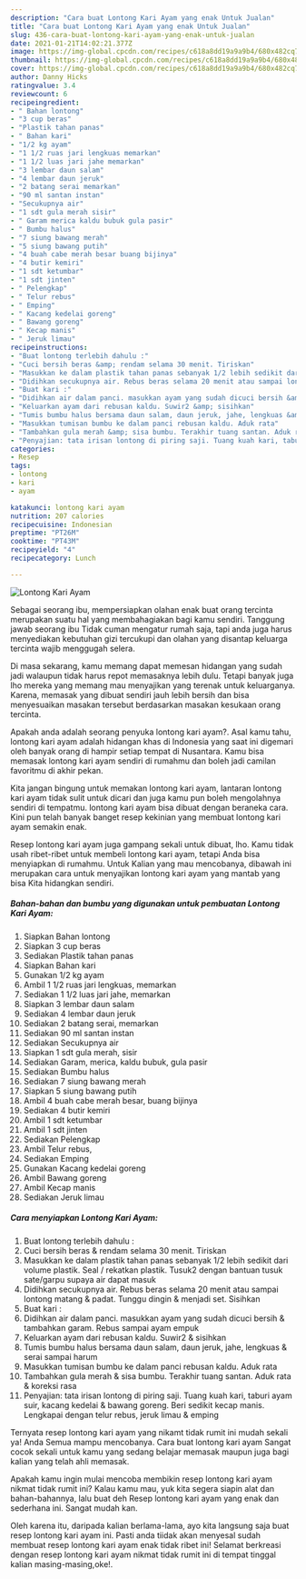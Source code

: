 ```yaml
---
description: "Cara buat Lontong Kari Ayam yang enak Untuk Jualan"
title: "Cara buat Lontong Kari Ayam yang enak Untuk Jualan"
slug: 436-cara-buat-lontong-kari-ayam-yang-enak-untuk-jualan
date: 2021-01-21T14:02:21.377Z
image: https://img-global.cpcdn.com/recipes/c618a8dd19a9a9b4/680x482cq70/lontong-kari-ayam-foto-resep-utama.jpg
thumbnail: https://img-global.cpcdn.com/recipes/c618a8dd19a9a9b4/680x482cq70/lontong-kari-ayam-foto-resep-utama.jpg
cover: https://img-global.cpcdn.com/recipes/c618a8dd19a9a9b4/680x482cq70/lontong-kari-ayam-foto-resep-utama.jpg
author: Danny Hicks
ratingvalue: 3.4
reviewcount: 6
recipeingredient:
- " Bahan lontong"
- "3 cup beras"
- "Plastik tahan panas"
- " Bahan kari"
- "1/2 kg ayam"
- "1 1/2 ruas jari lengkuas memarkan"
- "1 1/2 luas jari jahe memarkan"
- "3 lembar daun salam"
- "4 lembar daun jeruk"
- "2 batang serai memarkan"
- "90 ml santan instan"
- "Secukupnya air"
- "1 sdt gula merah sisir"
- " Garam merica kaldu bubuk gula pasir"
- " Bumbu halus"
- "7 siung bawang merah"
- "5 siung bawang putih"
- "4 buah cabe merah besar buang bijinya"
- "4 butir kemiri"
- "1 sdt ketumbar"
- "1 sdt jinten"
- " Pelengkap"
- " Telur rebus"
- " Emping"
- " Kacang kedelai goreng"
- " Bawang goreng"
- " Kecap manis"
- " Jeruk limau"
recipeinstructions:
- "Buat lontong terlebih dahulu :"
- "Cuci bersih beras &amp; rendam selama 30 menit. Tiriskan"
- "Masukkan ke dalam plastik tahan panas sebanyak 1/2 lebih sedikit dari volume plastik. Seal / rekatkan plastik. Tusuk2 dengan bantuan tusuk sate/garpu supaya air dapat masuk"
- "Didihkan secukupnya air. Rebus beras selama 20 menit atau sampai lontong matang &amp; padat. Tunggu dingin &amp; menjadi set. Sisihkan"
- "Buat kari :"
- "Didihkan air dalam panci. masukkan ayam yang sudah dicuci bersih &amp; tambahkan garam. Rebus sampai ayam empuk"
- "Keluarkan ayam dari rebusan kaldu. Suwir2 &amp; sisihkan"
- "Tumis bumbu halus bersama daun salam, daun jeruk, jahe, lengkuas &amp; serai sampai harum"
- "Masukkan tumisan bumbu ke dalam panci rebusan kaldu. Aduk rata"
- "Tambahkan gula merah &amp; sisa bumbu. Terakhir tuang santan. Aduk rata &amp; koreksi rasa"
- "Penyajian: tata irisan lontong di piring saji. Tuang kuah kari, taburi ayam suir, kacang kedelai &amp; bawang goreng. Beri sedikit kecap manis. Lengkapai dengan telur rebus, jeruk limau &amp; emping"
categories:
- Resep
tags:
- lontong
- kari
- ayam

katakunci: lontong kari ayam 
nutrition: 207 calories
recipecuisine: Indonesian
preptime: "PT26M"
cooktime: "PT43M"
recipeyield: "4"
recipecategory: Lunch

---
```



![Lontong Kari Ayam](https://img-global.cpcdn.com/recipes/c618a8dd19a9a9b4/680x482cq70/lontong-kari-ayam-foto-resep-utama.jpg)

Sebagai seorang ibu, mempersiapkan olahan enak buat orang tercinta merupakan suatu hal yang membahagiakan bagi kamu sendiri. Tanggung jawab seorang ibu Tidak cuman mengatur rumah saja, tapi anda juga harus menyediakan kebutuhan gizi tercukupi dan olahan yang disantap keluarga tercinta wajib menggugah selera.

Di masa  sekarang, kamu memang dapat memesan hidangan yang sudah jadi walaupun tidak harus repot memasaknya lebih dulu. Tetapi banyak juga lho mereka yang memang mau menyajikan yang terenak untuk keluarganya. Karena, memasak yang dibuat sendiri jauh lebih bersih dan bisa menyesuaikan masakan tersebut berdasarkan masakan kesukaan orang tercinta. 



Apakah anda adalah seorang penyuka lontong kari ayam?. Asal kamu tahu, lontong kari ayam adalah hidangan khas di Indonesia yang saat ini digemari oleh banyak orang di hampir setiap tempat di Nusantara. Kamu bisa memasak lontong kari ayam sendiri di rumahmu dan boleh jadi camilan favoritmu di akhir pekan.

Kita jangan bingung untuk memakan lontong kari ayam, lantaran lontong kari ayam tidak sulit untuk dicari dan juga kamu pun boleh mengolahnya sendiri di tempatmu. lontong kari ayam bisa dibuat dengan beraneka cara. Kini pun telah banyak banget resep kekinian yang membuat lontong kari ayam semakin enak.

Resep lontong kari ayam juga gampang sekali untuk dibuat, lho. Kamu tidak usah ribet-ribet untuk membeli lontong kari ayam, tetapi Anda bisa menyiapkan di rumahmu. Untuk Kalian yang mau mencobanya, dibawah ini merupakan cara untuk menyajikan lontong kari ayam yang mantab yang bisa Kita hidangkan sendiri.

<!--inarticleads1-->

##### Bahan-bahan dan bumbu yang digunakan untuk pembuatan Lontong Kari Ayam:

1. Siapkan  Bahan lontong
1. Siapkan 3 cup beras
1. Sediakan Plastik tahan panas
1. Siapkan  Bahan kari
1. Gunakan 1/2 kg ayam
1. Ambil 1 1/2 ruas jari lengkuas, memarkan
1. Sediakan 1 1/2 luas jari jahe, memarkan
1. Siapkan 3 lembar daun salam
1. Sediakan 4 lembar daun jeruk
1. Sediakan 2 batang serai, memarkan
1. Sediakan 90 ml santan instan
1. Sediakan Secukupnya air
1. Siapkan 1 sdt gula merah, sisir
1. Sediakan  Garam, merica, kaldu bubuk, gula pasir
1. Sediakan  Bumbu halus
1. Sediakan 7 siung bawang merah
1. Siapkan 5 siung bawang putih
1. Ambil 4 buah cabe merah besar, buang bijinya
1. Sediakan 4 butir kemiri
1. Ambil 1 sdt ketumbar
1. Ambil 1 sdt jinten
1. Sediakan  Pelengkap
1. Ambil  Telur rebus,
1. Sediakan  Emping
1. Gunakan  Kacang kedelai goreng
1. Ambil  Bawang goreng
1. Ambil  Kecap manis
1. Sediakan  Jeruk limau




<!--inarticleads2-->

##### Cara menyiapkan Lontong Kari Ayam:

1. Buat lontong terlebih dahulu :
1. Cuci bersih beras &amp; rendam selama 30 menit. Tiriskan
1. Masukkan ke dalam plastik tahan panas sebanyak 1/2 lebih sedikit dari volume plastik. Seal / rekatkan plastik. Tusuk2 dengan bantuan tusuk sate/garpu supaya air dapat masuk
1. Didihkan secukupnya air. Rebus beras selama 20 menit atau sampai lontong matang &amp; padat. Tunggu dingin &amp; menjadi set. Sisihkan
1. Buat kari :
1. Didihkan air dalam panci. masukkan ayam yang sudah dicuci bersih &amp; tambahkan garam. Rebus sampai ayam empuk
1. Keluarkan ayam dari rebusan kaldu. Suwir2 &amp; sisihkan
1. Tumis bumbu halus bersama daun salam, daun jeruk, jahe, lengkuas &amp; serai sampai harum
1. Masukkan tumisan bumbu ke dalam panci rebusan kaldu. Aduk rata
1. Tambahkan gula merah &amp; sisa bumbu. Terakhir tuang santan. Aduk rata &amp; koreksi rasa
1. Penyajian: tata irisan lontong di piring saji. Tuang kuah kari, taburi ayam suir, kacang kedelai &amp; bawang goreng. Beri sedikit kecap manis. Lengkapai dengan telur rebus, jeruk limau &amp; emping




Ternyata resep lontong kari ayam yang nikamt tidak rumit ini mudah sekali ya! Anda Semua mampu mencobanya. Cara buat lontong kari ayam Sangat cocok sekali untuk kamu yang sedang belajar memasak maupun juga bagi kalian yang telah ahli memasak.

Apakah kamu ingin mulai mencoba membikin resep lontong kari ayam nikmat tidak rumit ini? Kalau kamu mau, yuk kita segera siapin alat dan bahan-bahannya, lalu buat deh Resep lontong kari ayam yang enak dan sederhana ini. Sangat mudah kan. 

Oleh karena itu, daripada kalian berlama-lama, ayo kita langsung saja buat resep lontong kari ayam ini. Pasti anda tiidak akan menyesal sudah membuat resep lontong kari ayam enak tidak ribet ini! Selamat berkreasi dengan resep lontong kari ayam nikmat tidak rumit ini di tempat tinggal kalian masing-masing,oke!.

